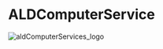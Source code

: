 # ALDComputerService


![aldComputerServices_logo](https://github.com/alexojeac/ALDComputerService/assets/115101058/4a7e28d7-1774-4c76-a753-ccf210daaa49)
